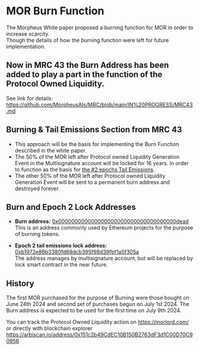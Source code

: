 # MOR Burn Function
The Morpheus White paper proposed a burning function for MOR in order to increase scarcity.  
Though the details of how the burning function were left for future implementation. 

## Now in MRC 43 the Burn Address has been added to play a part in the function of the Protocol Owned Liquidity.
See link for details: https://github.com/MorpheusAIs/MRC/blob/main/IN%20PROGRESS/MRC43.md

## Burning & Tail Emissions Section from MRC 43
- This approach will be the basis for implementing the Burn Function described in the white paper.
- The 50% of the MOR left after Protocol owned Liquidity Generation Event in the Multisignature account will be locked for 16 years. In order to function as the basis for [the #2 epochs Tail Emissions](https://github.com/MorpheusAIs/Docs/blob/main/!KEYDOCS%20README%20FIRST!/WhitePaper.md#tail-emissions-of-mor).
- The other 50% of the MOR left after Protocol owned Liquidity Generation Event will be sent to a permanent burn address and destroyed forever.

## Burn and Epoch 2 Lock Addresses
- **Burn address:** [0x000000000000000000000000000000000000dead](https://arbiscan.io/token/0x092baadb7def4c3981454dd9c0a0d7ff07bcfc86?a=0x000000000000000000000000000000000000dead)  
This is an address commonly used by Ethereum projects for the purpose of burning tokens.

- **Epoch 2 tail emissions lock address:** [0xb1972e86b3380fd69dcb395f98d39fbf1a5f305a](https://arbiscan.io/token/0x092baadb7def4c3981454dd9c0a0d7ff07bcfc86?a=0xb1972e86b3380fd69dcb395f98d39fbf1a5f305a)  
The address manages by multisignature account, but will be replaced by lock smart contract in the near future.

## History
The first MOR purchased for the purpose of Burning were those bought on June 24th 2024 and second set of purchases begun on July 1st 2024.
The Burn address is expected to be used for the first time on July 9th 2024.

You can track the Protocol Owned Liquidity action on https://morlord.com/ or directly with blockchain explorer https://arbiscan.io/address/0x151c2b49CdEC10B150B2763dF3d1C00D70C90956 
